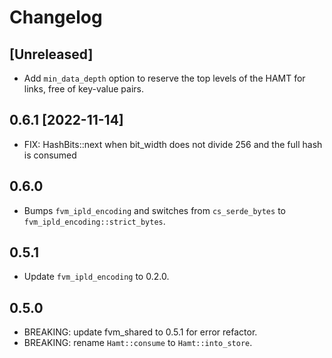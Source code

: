# Changelog

## [Unreleased]

- Add `min_data_depth` option to reserve the top levels of the HAMT for links, free of key-value pairs.

## 0.6.1 [2022-11-14]

- FIX: HashBits::next when bit_width does not divide 256 and the full hash is consumed

## 0.6.0

- Bumps `fvm_ipld_encoding` and switches from `cs_serde_bytes` to `fvm_ipld_encoding::strict_bytes`.

## 0.5.1

- Update `fvm_ipld_encoding` to 0.2.0.

## 0.5.0

- BREAKING: update fvm_shared to 0.5.1 for error refactor.
- BREAKING: rename `Hamt::consume` to `Hamt::into_store`.
